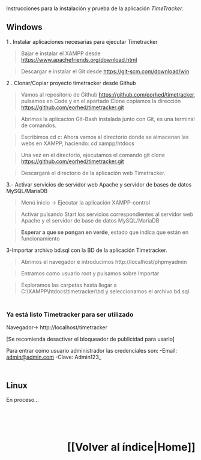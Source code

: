 <br>Instrucciones para la instalación y prueba de la aplicación _TimeTracker_.

## Windows

1 . Instalar aplicaciones necesarias para ejecutar Timetracker

> Bajar e instalar el XAMPP desde https://www.apachefriends.org/download.html

> Descargar e instalar el Git desde https://git-scm.com/download/win


2 . Clonar/Copiar proyecto timetracker desde Github

> Vamos al repositorio de Github https://github.com/eorhed/timetracker, pulsamos en Code y en el apartado Clone copiamos la dirección https://github.com/eorhed/timetracker.git

> Abrimos la aplicacion Git-Bash instalada junto con Git, es una terminal de comandos.

> Escribimos cd c:
> Ahora vamos al directorio donde se almacenan las webs en XAMPP, haciendo: cd xampp/htdocs

> Una vez en el directorio, ejecutamos el comando git clone https://github.com/eorhed/timetracker.git

> Descargará el directorio de la aplicación web Timetracker.


3.- Activar servicios de servidor web Apache y servidor de bases de datos MySQL/MariaDB

> Menú inicio -> Ejecutar la aplicación XAMPP-control

> Activar pulsando Start los servicios correspondientes al servidor web Apache y el servidor de base de datos MySQL/MariaDB

> **Esperar a que se pongan en verde**, estado que indica que están en funcionamiento


3-Importar archivo bd.sql con la BD de la aplicación Timetracker.

> Abrimos el navegador e introducimos http://localhost/phpmyadmin

> Entramos como usuario root y pulsamos sobre Importar

> Exploramos las carpetas hasta llegar a C:\XAMPP\htdocs\timetracker\bd y seleccionamos el archivo bd.sql


### <br>Ya está listo Timetracker para ser utilizado

Navegador-> http://localhost/timetracker

[Se recomienda desactivar el bloqueador de publicidad para usarlo]

Para entrar como usuario administrador las credenciales son:
-Email: admin@admin.com
-Clave: Admin123_

## <br>Linux

En proceso...

# <br><p align="right">[[Volver al índice|Home]]</p>
